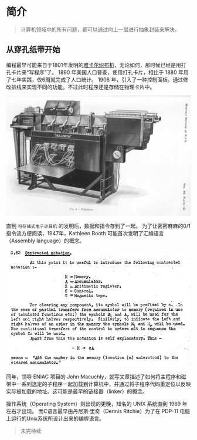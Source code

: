 # 简介

> 计算机领域中的所有问题，都可以通过向上一层进行抽象封装来解决。

## 从穿孔纸带开始

编程最早可能来自于1801年发明的[雅卡尔织布机]，无论如何，那时候已经是用打孔卡片来“写程序”了。
1890 年美国人口普查，使用打孔卡片，相比于 1880 年用了七年实践，仅6周就完成了人口统计。
1906 年，引入了一种控制面板。通过修改排线来实现不同的功能。不过此时程序还是存储在物理卡片中。

![Hollerith III型制表器，裸露在外的是其控制面板](../images/ljc-tabulator.jpg)

直到 `可存储式电子计算机` 的发明后，数据和指令存到了一起。
为了让密密麻麻的0/1指令流方便阅读，1947年，Kathleen Booth 可能首次发明了汇编语言（Assembly language）的概念。

![Kathleen Booth 于1947年的文章中首次引入汇编语言的概念](../images/booth-1947.png)

同年，领导 ENIAC 项目的 John Macuchly，就写文章描述了如何将主程序和磁带中一系列选定的子程序一起加载到计算机中，并通过将子程序代码重定位以反映实际被加载的地址。这可能是最早的链接器（linker）的概念。

操作系统（Operating System）则出现的更晚，知名的 UNIX 系统直到 1969 年左右才出现。
而C语言最早由丹尼斯·里奇（Dennis Ritchie）为了在 PDP-11 电脑上运行的Unix系统所设计出来的编程语言。

> 未完待续

[雅卡尔织布机]: https://en.wikipedia.org/wiki/Jacquard_machine
